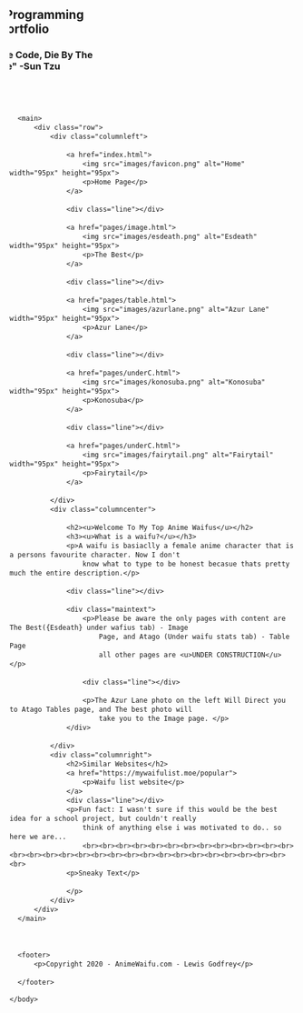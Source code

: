 <html lang="en">

<head>
  <meta http-equiv="Content-Type" content="text/html; charset=utf-8" />

  <title>My favorite Anime Waifus</title>
  <link rel="icon" type="image/ico" href="images/favicon.ico">
  <link rel="stylesheet" type="text/css" href="styles/normalize.css">
  <link rel="stylesheet" type="text/css" href="styles/main.css">

</head>

<body>

  <section id="page">
      <header>
          <div style="overflow: hidden;">
              <div id="B" style="float: left; width: 50%; margin-left: -100px;">
                  <div>
                      <hgroup>
                          <h1>Lewis' Programming Portfolio</h1>
                          <h3>"Live By The Code, Die By The Code" -Sun Tzu </h3>
                      </hgroup>
                  </div>
              </div>
          </div>
      </header>

      <main>
          <div class="row">
              <div class="columnleft">

                  <a href="index.html">
                      <img src="images/favicon.png" alt="Home" width="95px" height="95px">
                      <p>Home Page</p>
                  </a>

                  <div class="line"></div>

                  <a href="pages/image.html">
                      <img src="images/esdeath.png" alt="Esdeath" width="95px" height="95px">
                      <p>The Best</p>
                  </a>

                  <div class="line"></div>

                  <a href="pages/table.html">
                      <img src="images/azurlane.png" alt="Azur Lane" width="95px" height="95px">
                      <p>Azur Lane</p>
                  </a>

                  <div class="line"></div>

                  <a href="pages/underC.html">
                      <img src="images/konosuba.png" alt="Konosuba" width="95px" height="95px">
                      <p>Konosuba</p>
                  </a>

                  <div class="line"></div>

                  <a href="pages/underC.html">
                      <img src="images/fairytail.png" alt="Fairytail" width="95px" height="95px">
                      <p>Fairytail</p>
                  </a>

              </div>
              <div class="columncenter">

                  <h2><u>Welcome To My Top Anime Waifus</u></h2>
                  <h3><u>What is a waifu?</u></h3>
                  <p>A waifu is basiaclly a female anime character that is a persons favourite character. Now I don't
                      know what to type to be honest becasue thats pretty much the entire description.</p>

                  <div class="line"></div>

                  <div class="maintext">
                      <p>Please be aware the only pages with content are The Best({Esdeath} under wafius tab) - Image
                          Page, and Atago (Under waifu stats tab) - Table Page
                          all other pages are <u>UNDER CONSTRUCTION</u> </p>

                      <div class="line"></div>

                      <p>The Azur Lane photo on the left Will Direct you to Atago Tables page, and The best photo will
                          take you to the Image page. </p>
                  </div>

              </div>
              <div class="columnright">
                  <h2>Similar Websites</h2>
                  <a href="https://mywaifulist.moe/popular">
                      <p>Waifu list website</p>
                  </a>
                  <div class="line"></div>
                  <p>Fun fact: I wasn't sure if this would be the best idea for a school project, but couldn't really
                      think of anything else i was motivated to do.. so here we are...
                      <br><br><br><br><br><br><br><br><br><br><br><br><br><br><br><br><br><br><br><br><br><br><br><br><br><br><br><br><br><br><br>
                  <p>Sneaky Text</p>

                  </p>
              </div>
          </div>
      </main>



      <footer>
          <p>Copyright 2020 - AnimeWaifu.com - Lewis Godfrey</p>

      </footer>
  </section>


</body>



    </body>
</html>

